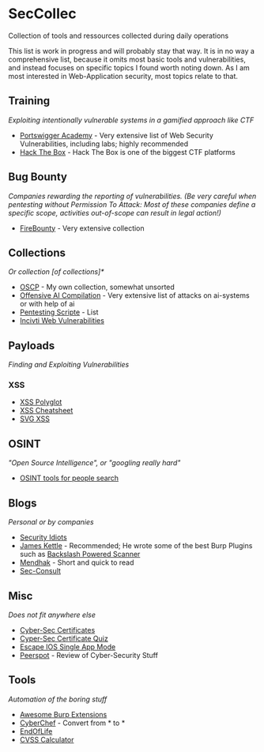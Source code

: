 # SecCollec

Collection of tools and ressources collected during daily operations 

This list is work in progress and will probably stay that way. It is in no way a comprehensive list, because it omits most basic tools and vulnerabilities, and instead focuses on specific topics I found worth noting down. As I am most interested in Web-Application security, most topics relate to that.

## Training

_Exploiting intentionally vulnerable systems in a gamified approach like CTF_

- [Portswigger Academy](https://portswigger.net/web-security) - Very extensive list of Web Security Vulnerabilities, including labs; highly recommended
- [Hack The Box](https://app.hackthebox.com/) - Hack The Box is one of the biggest CTF platforms

## Bug Bounty

_Companies rewarding the reporting of vulnerabilities. (Be very careful when pentesting without Permission To Attack: Most of these companies define a specific scope, activities out-of-scope can result in legal action!)_

- [FireBounty](https://firebounty.com/) - Very extensive collection 

## Collections

_Or collection [of collections]*_

- [OSCP](OSCP.md) - My own collection, somewhat unsorted
- [Offensive AI Compilation](https://github.com/jiep/offensive-ai-compilation) - Very extensive list of attacks on ai-systems or with help of ai
- [Pentesting Scripte](https://github.com/leonteale/pentestpackage/tree/master) - List 
- [Incivti Web Vulnerabilities](https://www.invicti.com/learn/vulnerabilities/)

## Payloads

_Finding and Exploiting Vulnerabilities_

### XSS

- [XSS Polyglot](https://github.com/0xsobky/HackVault/wiki/Unleashing-an-Ultimate-XSS-Polyglot)
- [XSS Cheatsheet](https://portswigger.net/web-security/cross-site-scripting/cheat-sheet)
- [SVG XSS](https://svg.digi.ninja/)

## OSINT

_"Open Source Intelligence", or "googling really hard"_

- [OSINT tools for people search](https://molfar.com/en/blog/how-to-find-information-on-anyone-the-best-osint-tools-for-people-search)

## Blogs

_Personal or by companies_

- [Security Idiots](http://www.securityidiots.com/)
- [James Kettle](https://jameskettle.com/) - Recommended; He wrote some of the best Burp Plugins such as [Backslash Powered Scanner](https://portswigger.net/bappstore/9cff8c55432a45808432e26dbb2b41d8)
- [Mendhak](https://code.mendhak.com/) - Short and quick to read
- [Sec-Consult](https://sec-consult.com/de/blog/)

## Misc

_Does not fit anywhere else_

- [Cyber-Sec Certificates](https://pauljerimy.com/security-certification-roadmap/)
- [Cyper-Sec Certificate Quiz](https://cccure.education/sample-quiz)
- [Escape IOS Single App Mode](https://labs.withsecure.com/advisories/single-app-mode-bypass)
- [Peerspot](https://www.peerspot.com/) - Review of Cyber-Security Stuff

## Tools

_Automation of the boring stuff_

- [Awesome Burp Extensions](https://github.com/snoopysecurity/awesome-burp-extensions)
- [CyberChef](https://gchq.github.io/CyberChef/) - Convert from * to *
- [EndOfLife](https://endoflife.date/)
- [CVSS Calculator](https://www.first.org/cvss/calculator/3.1#CVSS:3.1/AV:N/AC:L/PR:N/UI:N/S:U/C:N/I:N/A:N)
